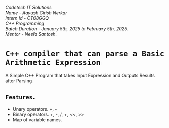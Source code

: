 *Codetech IT Solutions* <br>
*Name - Aayush Girish Nerkar*<br>
*Intern Id - CT08GGQ*<br>
*C++ Programming*<br>
*Batch Duration - January 5th, 2025 to February 5th, 2025.*<br>
*Mentor - Neela Santosh.*<br>
# `C++ compiler that can parse a Basic Arithmetic Expression`
A Simple C++ Program that takes Input Expression and Outputs Results after Parsing
## `Features`.
- Unary operators. +, -
- Binary operators. +, -, /, +, <<, >>
- Map of variable names.


